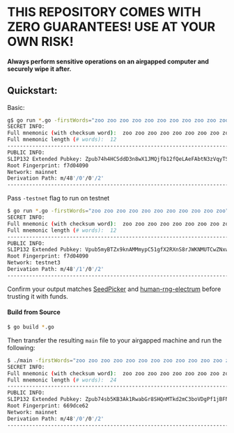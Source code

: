 
# THIS REPOSITORY COMES WITH ZERO GUARANTEES! USE AT YOUR OWN RISK!

#### Always perform sensitive operations on an airgapped computer and securely wipe it after.

## Quickstart:

Basic:
```bash
g$ go run *.go -firstWords="zoo zoo zoo zoo zoo zoo zoo zoo zoo zoo zoo"
SECRET INFO:
Full mnemonic (with checksum word):  zoo zoo zoo zoo zoo zoo zoo zoo zoo zoo zoo abstract
Full mnemonic length (# words):  12
--------------------------------------------------------------------------------
PUBLIC INFO:
SLIP132 Extended Pubkey: Zpub74h4HCSddD3n8wX1JMQjfb12fQeLAeFAbtN3zVqyTSj387zTdnYR4GpuA2giJMEvp5nJ7L48uGmVawyfV3pkHY5d6rMVtXFCk6J3Aw81r5c
Root Fingerprint: f7d04090
Network: mainnet
Derivation Path: m/48'/0'/0'/2'
--------------------------------------------------------------------------------
```

Pass `-testnet` flag to run on testnet
```bash
$ go run *.go -firstWords="zoo zoo zoo zoo zoo zoo zoo zoo zoo zoo zoo" -testnet
SECRET INFO:
Full mnemonic (with checksum word):  zoo zoo zoo zoo zoo zoo zoo zoo zoo zoo zoo abstract
Full mnemonic length (# words):  12
--------------------------------------------------------------------------------
PUBLIC INFO:
SLIP132 Extended Pubkey: Vpub5myBTZx9knAMMmypC51gfX2RXnS8rJWKNMUTCwZNxwajq2tKcrj15SPpbJFdYmG5EgUVDA3Gt5UQgUDoCqc5XaYN3iZNZWhFjH9ScbVPnHh
Root Fingerprint: f7d04090
Network: testnet3
Derivation Path: m/48'/1'/0'/2'
--------------------------------------------------------------------------------
```

Confirm your output matches [SeedPicker](https://seedpicker.net/calculator/last-word.html) and [human-rng-electrum](https://github.com/mflaxman/human-rng-electrum) before trusting it with funds.

#### Build from Source

```bash
$ go build *.go
```

Then transfer the resulting `main` file to your airgapped machine and run the following:
```bash
$ ./main -firstWords="zoo zoo zoo zoo zoo zoo zoo zoo zoo zoo zoo zoo zoo zoo zoo zoo zoo zoo zoo zoo zoo zoo zoo"
SECRET INFO:
Full mnemonic (with checksum word):  zoo zoo zoo zoo zoo zoo zoo zoo zoo zoo zoo zoo zoo zoo zoo zoo zoo zoo zoo zoo zoo zoo zoo buddy
Full mnemonic length (# words):  24
--------------------------------------------------------------------------------
PUBLIC INFO:
SLIP132 Extended Pubkey: Zpub74sb5KB3Ak1RwabGr8SHQnMTkd2mC3boVDgPf1jBFNxcXh7Nx4KV3XakPDtWLN5RpszdM7qcBN4wm7xreh8Ys2xYUBqQ9GtkTN8h5kRVecc
Root Fingerprint: 669dce62
Network: mainnet
Derivation Path: m/48'/0'/0'/2'
--------------------------------------------------------------------------------

```

